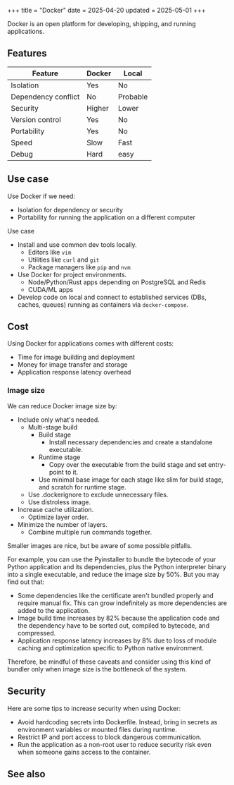 +++
title = "Docker"
date = 2025-04-20
updated = 2025-05-01
+++

Docker is an open platform for developing, shipping, and running applications.
<!-- more -->

## Features

Feature | Docker | Local
------- | --- | ----
Isolation | Yes | No
Dependency conflict | No | Probable
Security | Higher  | Lower
Version control | Yes | No
Portability | Yes | No
Speed | Slow | Fast
Debug | Hard | easy

## Use case

Use Docker if we need:
-   Isolation for dependency or security
-   Portability for running the application on a different computer

Use case
-   Install and use common dev tools locally.
    -   Editors like `vim`
    -   Utilities like `curl` and `git`
    -   Package managers like `pip` and `nvm`
-   Use Docker for project environments.
    -   Node/Python/Rust apps depending on PostgreSQL and Redis
    -   CUDA/ML apps
-   Develop code on local and connect to established services (DBs, caches, queues) running as containers via `docker-compose`.

## Cost

Using Docker for applications comes with different costs:
-   Time for image building and deployment
-   Money for image transfer and storage
-   Application response latency overhead

### Image size

We can reduce Docker image size by:
-   Include only what's needed.
    -   Multi-stage build
        -   Build stage
            -   Install necessary dependencies and create a standalone executable.
        -   Runtime stage
            -   Copy over the executable from the build stage and set entry-point to it.
        -   Use minimal base image for each stage like slim for build stage, and scratch for runtime stage.
    -   Use .dockerignore to exclude unnecessary files.
    -   Use distroless image.
-   Increase cache utilization.
    -   Optimize layer order.
-   Minimize the number of layers.
    -   Combine multiple run commands together.

Smaller images are nice, but be aware of some possible pitfalls.

For example, you can use the Pyinstaller to bundle the bytecode of your Python application and its dependencies, plus the Python interpreter binary into a single executable, and reduce the image size by 50%. But you may find out that:
-   Some dependencies like the certificate aren't bundled properly and require manual fix. This can grow indefinitely as more dependencies are added to the application.
-   Image build time increases by 82% because the application code and the dependency have to be sorted out, compiled to bytecode, and compressed.
-   Application response latency increases by 8% due to loss of module caching and optimization specific to Python native environment.

Therefore, be mindful of these caveats and consider using this kind of bundler only when image size is the bottleneck of the system.

## Security

Here are some tips to increase security when using Docker:
-   Avoid hardcoding secrets into Dockerfile. Instead, bring in secrets as environment variables or mounted files during runtime.
-   Restrict IP and port access to block dangerous communication.
-   Run the application as a non-root user to reduce security risk even when someone gains access to the container.

## See also

